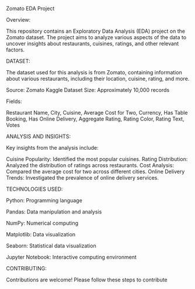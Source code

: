 Zomato EDA Project


Overview:

This repository contains an Exploratory Data Analysis (EDA) project on the Zomato dataset. The project aims to analyze various aspects of the data to uncover insights about restaurants, cuisines, ratings, and other relevant factors.

DATASET:

The dataset used for this analysis is from Zomato, containing information about various restaurants, including their location, cuisine, rating, and more.

Source: Zomato Kaggle Dataset
Size: Approximately 10,000 records


Fields:

Restaurant Name,
City,
Cuisine,
Average Cost for Two,
Currency,
Has Table Booking,
Has Online Delivery,
Aggregate Rating,
Rating Color,
Rating Text,
Votes

ANALYSIS AND INSIGHTS:

Key insights from the analysis include:

Cuisine Popularity: Identified the most popular cuisines.
Rating Distribution: Analyzed the distribution of ratings across restaurants.
Cost Analysis: Compared the average cost for two across different cities.
Online Delivery Trends: Investigated the prevalence of online delivery services.


TECHNOLOGIES USED:

Python: Programming language

Pandas: Data manipulation and analysis

NumPy: Numerical computing

Matplotlib: Data visualization

Seaborn: Statistical data visualization

Jupyter Notebook: Interactive computing environment

CONTRIBUTING:

Contributions are welcome! Please follow these steps to contribute
